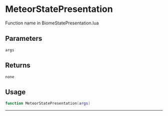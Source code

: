 # MeteorStatePresentation
Function name in BiomeStatePresentation.lua
## Parameters
`args`
## Returns
`none`
## Usage
```lua
function MeteorStatePresentation(args)
```
---
